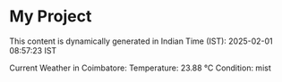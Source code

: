# My Project

This content is dynamically generated in Indian Time (IST): 2025-02-01 08:57:23 IST


Current Weather in Coimbatore:
Temperature: 23.88 °C
Condition: mist
